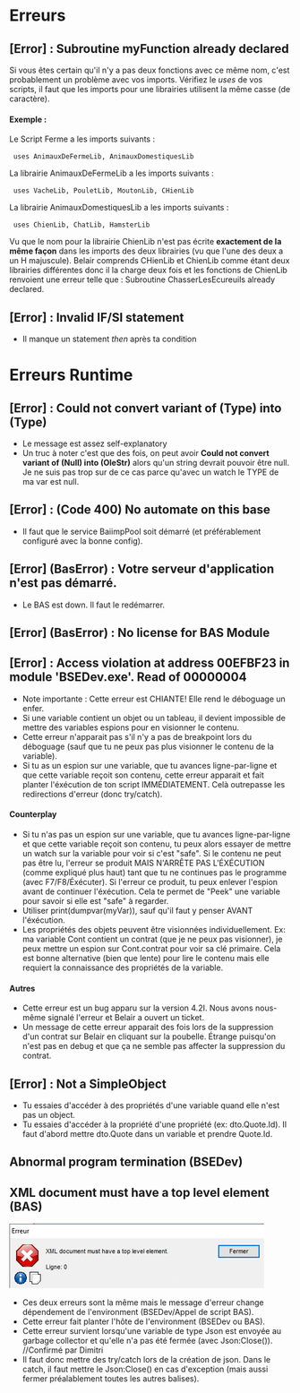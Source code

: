 # Erreurs

## [Error] : Subroutine myFunction already declared
 Si vous êtes certain qu'il n'y a pas deux fonctions avec ce même nom, c'est probablement un problème avec vos imports. Vérifiez le <i>uses</i> de vos scripts, il faut que les imports pour une librairies utilisent la même casse (de caractère).

#### Exemple :
Le Script Ferme a les imports suivants :
```
 uses AnimauxDeFermeLib, AnimauxDomestiquesLib
```

La librairie AnimauxDeFermeLib a les imports suivants :
```
 uses VacheLib, PouletLib, MoutonLib, CHienLib 
```

La librairie AnimauxDomestiquesLib a les imports suivants :
```
 uses ChienLib, ChatLib, HamsterLib 
```

Vu que le nom pour la librairie ChienLib n'est pas écrite <b>exactement de la même façon</b> dans les imports des deux librairies (vu que l'une des deux a un H majuscule). Belair comprends CHienLib et ChienLib comme étant deux librairies différentes donc il la charge deux fois et les fonctions de ChienLib renvoient une erreur telle que : Subroutine ChasserLesEcureuils already declared.

## [Error] : Invalid IF/SI statement
 - Il manque un statement <i>then</i> après ta condition

# Erreurs Runtime
## [Error] : Could not convert variant of (Type) into (Type)
 - Le message est assez self-explanatory
 - Un truc à noter c'est que des fois, on peut avoir <b>Could not convert variant of (Null) into (OleStr)</b> alors qu'un string devrait pouvoir être null. Je ne suis pas trop sur de ce cas parce qu'avec un watch le TYPE de ma var est null.

## [Error] : (Code 400) No automate on this base
 - Il faut que le service BaiimpPool soit démarré (et préférablement configuré avec la bonne config).

## [Error] (BasError) : Votre serveur d'application n'est pas démarré.
 - Le BAS est down. Il faut le redémarrer. 

## [Error] (BasError) : No license for BAS Module

## [Error] : Access violation at address 00EFBF23 in module 'BSEDev.exe'. Read of 00000004
 - Note importante : Cette erreur est CHIANTE! Elle rend le déboguage un enfer.
 - Si une variable contient un objet ou un tableau, il devient impossible de mettre des variables espions pour en visionner le contenu.
 - Cette erreur n'apparait pas s'il n'y a pas de breakpoint lors du déboguage (sauf que tu ne peux pas plus visionner le contenu de la variable).
 - Si tu as un espion sur une variable, que tu avances ligne-par-ligne et que cette variable reçoit son contenu, cette erreur apparait et fait planter l'éxécution de ton script IMMÉDIATEMENT. Celà outrepasse les redirections d'erreur (donc try/catch).
#### Counterplay
 - Si tu n'as pas un espion sur une variable, que tu avances ligne-par-ligne et que cette variable reçoit son contenu, tu peux alors essayer de mettre un watch sur la variable pour voir si c'est "safe". Si le contenu ne peut pas être lu, l'erreur se produit MAIS N'ARRÊTE PAS L'ÉXÉCUTION (comme expliqué plus haut) tant que tu ne continues pas le programme (avec F7/F8/Éxécuter). Si l'erreur ce produit, tu peux enlever l'espion avant de continuer l'éxécution. Cela te permet de "Peek" une variable pour savoir si elle est "safe" à regarder. 
 - Utiliser print(dumpvar(myVar)), sauf qu'il faut y penser AVANT l'éxécution.
 - Les propriétés des objets peuvent être visionnées individuellement. Ex: ma variable Cont contient un contrat (que je ne peux pas visionner), je peux mettre un espion sur Cont.contrat pour voir sa clé primaire. Cela est bonne alternative (bien que lente) pour lire le contenu mais elle requiert la connaissance des propriétés de la variable.
#### Autres
  - Cette erreur est un bug apparu sur la version 4.2I. Nous avons nous-même signalé l'erreur et Belair a ouvert un ticket.
  - Un message de cette erreur apparait des fois lors de la suppression d'un contrat sur Belair en cliquant sur la poubelle. Étrange puisqu'on n'est pas en debug et que ça ne semble pas affecter la suppression du contrat.


## [Error] : Not a SimpleObject
 - Tu essaies d'accéder à des propriétés d'une variable quand elle n'est pas un object.
 - Tu essaies d'accéder à la propriété d'une propriété (ex: dto.Quote.Id). Il faut d'abord mettre dto.Quote dans un variable et prendre Quote.Id.

## Abnormal program termination (BSEDev)
## XML document must have a top level element (BAS)
![alt text](image.png) 
 - Ces deux erreurs sont la même mais le message d'erreur change dépendement de l'environment (BSEDev/Appel de script BAS).
 - Cette erreur fait planter l'hôte de l'environment (BSEDev ou BAS).
 - Cette erreur survient lorsqu'une variable de type Json est envoyée au garbage collector et qu'elle n'a pas été fermée (avec Json:Close()). //Confirmé par Dimitri
 - Il faut donc mettre des try/catch lors de la création de json. Dans le catch, il faut mettre le Json:Close() en cas d'exception (mais aussi fermer préalablement toutes les autres balises).
 

